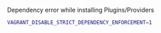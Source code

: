 Dependency error while installing Plugins/Providers
``` bash
VAGRANT_DISABLE_STRICT_DEPENDENCY_ENFORCEMENT=1
```

